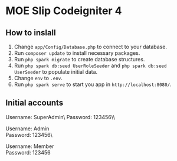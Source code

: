 # MOE Slip Codeigniter 4

## How to inslall

1. Change `app/Config/Database.php` to connect to your database.
2. Run `composer update` to install necessary packages.
3. Run `php spark migrate` to create database structures.
4. Run `php spark db:seed UserRoleSeeder` and `php spark db:seed UserSeeder` to populate initial data.
5. Change `env` to `.env`.
6. Run `php spark serve` to start you app in `http://localhost:8080/`.

## Initial accounts

<p>
Username: SuperAdmin\
Password: 123456\\

Username: Admin\
Password: 123456\\

Username: Member\
Password: 123456
</p>
